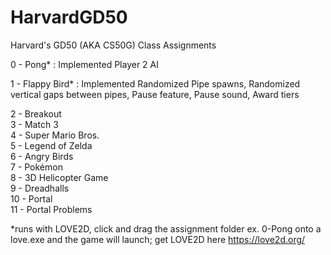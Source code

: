 # HarvardGD50
Harvard's GD50 (AKA CS50G) Class Assignments

0 - Pong* : Implemented Player 2 AI  
  
1 - Flappy Bird* : Implemented Randomized Pipe spawns, Randomized vertical gaps between pipes, Pause feature, Pause sound, Award tiers  
  
2 - Breakout  
3 - Match 3  
4 - Super Mario Bros.  
5 - Legend of Zelda  
6 - Angry Birds  
7 - Pokémon  
8 - 3D Helicopter Game  
9 - Dreadhalls  
10 - Portal  
11 - Portal Problems  
  
*runs with LOVE2D, click and drag the assignment folder ex. 0-Pong onto a love.exe and the game will launch; get LOVE2D here https://love2d.org/
